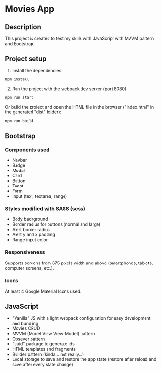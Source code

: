 # Movies App

## Description

This project is created to test my skills with JavaScript with MVVM pattern and
Bootstrap.

## Project setup

1. Install the dependencies:

```bash
npm install
```

2. Run the project with the webpack dev server (port 8080):

```bash
npm run start
```

Or build the project and open the HTML file in the browser ("index.html" in the
generated "dist" folder):

```bash
npm run build
```

## Bootstrap

### Components used

- Navbar
- Badge
- Modal
- Card
- Button
- Toast
- Form
- Input (text, textarea, range)

### Styles modified with SASS (scss)

- Body background
- Border radius for buttons (normal and large)
- Alert border radius
- Alert y and x padding
- Range input color

### Responsiveness

Supports screens from 375 pixels width and above (smartphones, tablets, computer
screens, etc.).

### Icons

At least 4 Google Material Icons used.

## JavaScript

- "Vanilla" JS with a light webpack configuration for easy development and
  bundling
- Movies CRUD
- MVVM (Model View View-Model) pattern
- Obsever pattern
- "uuid" package to generate ids
- HTML templates and fragments
- Builder pattern (kinda... not really...)
- Local storage to save and restore the app state (restore after reload and save
  after every state change)
